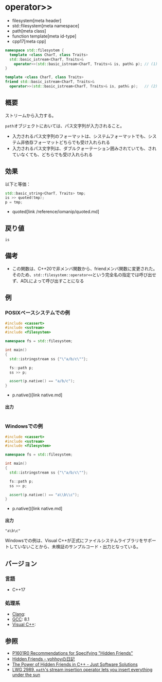 # operator>>
* filesystem[meta header]
* std::filesystem[meta namespace]
* path[meta class]
* function template[meta id-type]
* cpp17[meta cpp]

```cpp
namespace std::filesystem {
  template <class CharT, class Traits>
  std::basic_istream<CharT, Traits>&
    operator>>(std::basic_istream<CharT, Traits>& is, path& p); // (1) C++17
}

template <class CharT, class Traits>
friend std::basic_istream<CharT, Traits>&
  operator>>(std::basic_istream<CharT, Traits>& is, path& p);   // (2) C++20
```

## 概要
ストリームから入力する。

`path`オブジェクトにおいては、パス文字列が入力されること。

- 入力されるパス文字列のフォーマットは、システムフォーマットでも、システム非依存フォーマットどちらでも受け入れられる
- 入力されるパス文字列は、ダブルクォーテーション囲みされていても、されていなくても、どちらでも受け入れられる


## 効果
以下と等価：

```cpp
std::basic_string<CharT, Traits> tmp;
is >> quoted(tmp);
p = tmp;
```
* quoted[link /reference/iomanip/quoted.md]


## 戻り値
`is`


## 備考
- この関数は、C++20で非メンバ関数から、friendメンバ関数に変更された。そのため、`std::filesystem::operator<<`という完全名の指定では呼び出せず、ADLによって呼び出すことになる


## 例
### POSIXベースシステムでの例
```cpp example
#include <cassert>
#include <sstream>
#include <filesystem>

namespace fs = std::filesystem;

int main()
{
  std::istringstream ss {"\"a/b/c\""};

  fs::path p;
  ss >> p;

  assert(p.native() == "a/b/c");
}
```
* p.native()[link native.md]

#### 出力
```
```

### Windowsでの例
```cpp example
#include <cassert>
#include <sstream>
#include <filesystem>

namespace fs = std::filesystem;

int main()
{
  std::istringstream ss {"\"a/b/c\""};

  fs::path p;
  ss >> p;

  assert(p.native() == "a\\b\\c");
}
```
* p.native()[link native.md]

#### 出力
```
"a\b\c"
```

Windowsでの例は、Visual C++が正式にファイルシステムライブラリをサポートしていないことから、未検証のサンプルコード・出力となっている。

## バージョン
### 言語
- C++17

### 処理系
- [Clang](/implementation.md#clang):
- [GCC](/implementation.md#gcc): 8.1
- [Visual C++](/implementation.md#visual_cpp):


## 参照
- [P1601R0 Recommendations for Specifying "Hidden Friends"](http://www.open-std.org/jtc1/sc22/wg21/docs/papers/2019/p1601r0.pdf)
- [Hidden Friends - yohhoyの日記](https://yohhoy.hatenadiary.jp/entry/20190531/p1)
- [The Power of Hidden Friends in C++ - Just Software Solutions](https://www.justsoftwaresolutions.co.uk/cplusplus/hidden-friends.html)
- [LWG 2989. `path`'s stream insertion operator lets you insert everything under the sun](https://cplusplus.github.io/LWG/issue2989)
